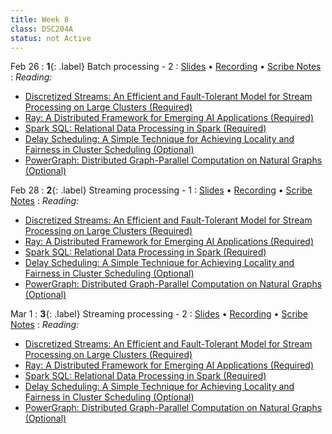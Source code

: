```yaml
---
title: Week 8
class: DSC204A
status: not Active
---
```


Feb 26
: **1**{: .label} Batch processing - 2
  : [Slides](assets/slides/18_batch-processing-2.pdf) &#8226; [Recording](https://podcast.ucsd.edu/watch/wi24/dsc204a_a00/20) &#8226; [Scribe Notes](#)
: *Reading:*
* [Discretized Streams: An Efficient and Fault-Tolerant Model for Stream Processing on Large Clusters (Required)](https://www.usenix.org/system/files/conference/hotcloud12/hotcloud12-final28.pdf)
* [Ray: A Distributed Framework for Emerging AI Applications (Required)](https://arxiv.org/pdf/1712.05889.pdf)
* [Spark SQL: Relational Data Processing in Spark (Required)](https://dl.acm.org/doi/pdf/10.1145/2723372.2742797)
* [Delay Scheduling: A Simple Technique for Achieving Locality and Fairness in Cluster Scheduling (Optional)](https://people.eecs.berkeley.edu/~matei/papers/2010/eurosys_delay_scheduling.pdf)
* [PowerGraph: Distributed Graph-Parallel Computation on Natural Graphs (Optional)](https://www.usenix.org/system/files/conference/osdi12/osdi12-final-167.pdf)


Feb 28
: **2**{: .label} Streaming processing - 1
  : [Slides](assets/slides/19_stream-processing-1.pdf) &#8226; [Recording](https://podcast.ucsd.edu/watch/wi24/dsc204a_a00/21) &#8226; [Scribe Notes](assets/scribe_notes/Feb_28_scribe_note.pdf)
: *Reading:* 
* [Discretized Streams: An Efficient and Fault-Tolerant Model for Stream Processing on Large Clusters (Required)](https://www.usenix.org/system/files/conference/hotcloud12/hotcloud12-final28.pdf)
* [Ray: A Distributed Framework for Emerging AI Applications (Required)](https://arxiv.org/pdf/1712.05889.pdf)
* [Spark SQL: Relational Data Processing in Spark (Required)](https://dl.acm.org/doi/pdf/10.1145/2723372.2742797)
* [Delay Scheduling: A Simple Technique for Achieving Locality and Fairness in Cluster Scheduling (Optional)](https://people.eecs.berkeley.edu/~matei/papers/2010/eurosys_delay_scheduling.pdf)
* [PowerGraph: Distributed Graph-Parallel Computation on Natural Graphs (Optional)](https://www.usenix.org/system/files/conference/osdi12/osdi12-final-167.pdf)



Mar 1
: **3**{: .label} Streaming processing - 2
  : [Slides](assets/slides/20_stream-processing-2.pdf) &#8226; [Recording](https://podcast.ucsd.edu/watch/wi24/dsc204a_a00/22) &#8226; [Scribe Notes](assets/scribe_notes/Mar_1_scribe_note.pdf)
: *Reading:* 
* [Discretized Streams: An Efficient and Fault-Tolerant Model for Stream Processing on Large Clusters (Required)](https://www.usenix.org/system/files/conference/hotcloud12/hotcloud12-final28.pdf)
* [Ray: A Distributed Framework for Emerging AI Applications (Required)](https://arxiv.org/pdf/1712.05889.pdf)
* [Spark SQL: Relational Data Processing in Spark (Required)](https://dl.acm.org/doi/pdf/10.1145/2723372.2742797)
* [Delay Scheduling: A Simple Technique for Achieving Locality and Fairness in Cluster Scheduling (Optional)](https://people.eecs.berkeley.edu/~matei/papers/2010/eurosys_delay_scheduling.pdf)
* [PowerGraph: Distributed Graph-Parallel Computation on Natural Graphs (Optional)](https://www.usenix.org/system/files/conference/osdi12/osdi12-final-167.pdf)
